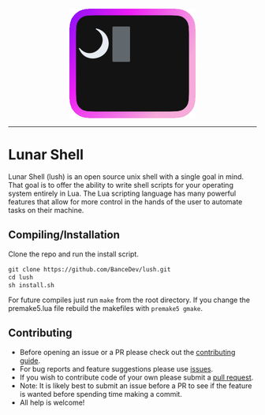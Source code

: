 <p align="center">
  <img width="256" height=auto src="https://github.com/BanceDev/lush/blob/main/logo.png">
</p>

---

# Lunar Shell

Lunar Shell (lush) is an open source unix shell with a single goal in mind. That goal is to offer the ability to write shell scripts for your operating system entirely in Lua. The Lua scripting language has many powerful features that allow for more control in the hands of the user to automate tasks on their machine.

## Compiling/Installation

Clone the repo and run the install script.

```
git clone https://github.com/BanceDev/lush.git
cd lush
sh install.sh
```

For future compiles just run ```make``` from the root directory. If you change the premake5.lua file rebuild the makefiles with ```premake5 gmake```.

## Contributing

- Before opening an issue or a PR please check out the [contributing guide](https://github.com/BanceDev/lush/blob/main/CONTRIBUTING.md).
- For bug reports and feature suggestions please use [issues](https://github.com/BanceDev/lush/issues).
- If you wish to contribute code of your own please submit a [pull request](https://github.com/BanceDev/lush/pulls).
- Note: It is likely best to submit an issue before a PR to see if the feature is wanted before spending time making a commit.
- All help is welcome!
